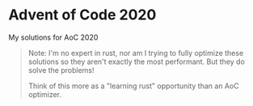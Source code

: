 # Advent of Code 2020
My solutions for AoC 2020

> Note: I'm no expert in rust, nor am I trying to
> fully optimize these solutions so they aren't exactly
> the most performant. But they do solve the problems!
> 
> Think of this more as a "learning rust" opportunity
> than an AoC optimizer.

